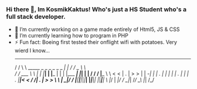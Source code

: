 ### Hi there 👋, Im KosmikKaktus! Who's just a HS Student who's a full stack developer.
- 🔭 I’m currently working on a game made entirely of Html5, JS & CSS
- 🌱 I’m currently learning how to program in PHP
- ⚡ Fun fact: Boeing first tested their onflight wifi with potatoes. Very wierd I know...
   __    __                                               __    __       __   
  / /    \ \     _____     _ _        _ _ _         _   _|  |  / /  _    \ \  
 / /  ___ \ \   |  |  |___| | |___   | | | |___ ___| |_| |  | / /  / |___ \ \ 
< <  | . | > >  |     | -_| | | . |  | | | | . |  _| | . |__|< <  / /| . | > >
 \ \ |  _|/ /   |__|__|___|_|_|___|  |_____|___|_| |_|___|__| \ \|_/ |  _|/ / 
  \_\|_| /_/                                                   \_\   |_| /_/  
